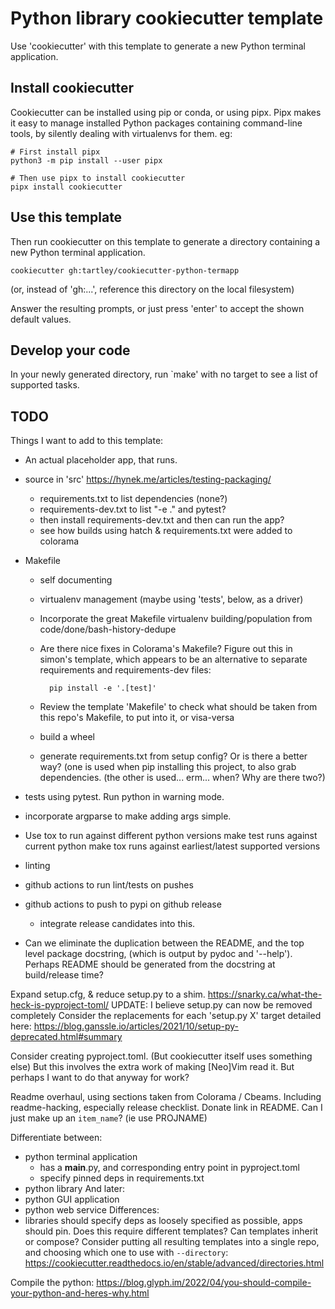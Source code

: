 # Python library cookiecutter template

Use 'cookiecutter' with this template to generate a new Python terminal application.

## Install cookiecutter

Cookiecutter can be installed using pip or conda, or using pipx. Pipx makes it
easy to manage installed Python packages containing command-line tools, by
silently dealing with virtualenvs for them. eg:

    # First install pipx
    python3 -m pip install --user pipx

    # Then use pipx to install cookiecutter
    pipx install cookiecutter

## Use this template

Then run cookiecutter on this template to generate a directory containing a new
Python terminal application.

    cookiecutter gh:tartley/cookiecutter-python-termapp

(or, instead of 'gh:...', reference this directory on the local filesystem)

Answer the resulting prompts, or just press 'enter' to accept the shown
default values.

## Develop your code

In your newly generated directory, run `make' with no target to see a list of
supported tasks.

## TODO

Things I want to add to this template:

* An actual placeholder app, that runs.
* source in 'src'
  https://hynek.me/articles/testing-packaging/
  * requirements.txt to list dependencies (none?)
  * requirements-dev.txt to list "-e ." and pytest?
  * then install requirements-dev.txt and then can run the app?
  * see how builds using hatch & requirements.txt were added to colorama
* Makefile
  * self documenting
  * virtualenv management (maybe using 'tests', below, as a driver)
  * Incorporate the great Makefile virtualenv building/population from
    code/done/bash-history-dedupe
  * Are there nice fixes in Colorama's Makefile?
    Figure out this in simon's template, which appears to be an alternative
    to separate requirements and requirements-dev files:
  
          pip install -e '.[test]'
  
  * Review the template 'Makefile' to check what should be taken from
    this repo's Makefile, to put into it, or visa-versa
  * build a wheel
  * generate requirements.txt from setup config? Or is there a better way?
    (one is used when pip installing this project, to also grab dependencies.
    (the other is used... erm... when? Why are there two?)
* tests using pytest. Run python in warning mode.
* incorporate argparse to make adding args simple.
* Use tox to run against different python versions
    make test runs against current python
    make tox runs against earliest/latest supported versions
* linting
* github actions to run lint/tests on pushes
* github actions to push to pypi on github release
    - integrate release candidates into this.

* Can we eliminate the duplication between the README, and the top level package
  docstring, (which is output by pydoc and '--help'). Perhaps README should be
  generated from the docstring at build/release time?

Expand setup.cfg, & reduce setup.py to a shim.
https://snarky.ca/what-the-heck-is-pyproject-toml/
UPDATE: I believe setup.py can now be removed completely
Consider the replacements for each 'setup.py X' target detailed here:
https://blog.ganssle.io/articles/2021/10/setup-py-deprecated.html#summary

Consider creating pyproject.toml. (But cookiecutter itself uses something else)
But this involves the extra work of making [Neo]Vim read it.
But perhaps I want to do that anyway for work?

Readme overhaul, using sections taken from Colorama / Cbeams.
Including readme-hacking, especially release checklist.
Donate link in README. Can I just make up an `item_name`? (ie use PROJNAME)

Differentiate between:
* python terminal application
    - has a __main__.py, and corresponding entry point in pyproject.toml
    - specify pinned deps in requirements.txt
* python library
And later:
* python GUI application
* python web service
Differences:
* libraries should specify deps as loosely specified as possible, apps should pin.
Does this require different templates? Can templates inherit or compose?
Consider putting all resulting templates into a single repo,
and choosing which one to use with `--directory`:
https://cookiecutter.readthedocs.io/en/stable/advanced/directories.html

Compile the python:
https://blog.glyph.im/2022/04/you-should-compile-your-python-and-heres-why.html

